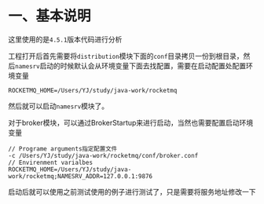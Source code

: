# 一、基本说明

这里使用的是`4.5.1`版本代码进行分析

工程打开后首先需要将`distribution`模块下面的`conf`目录拷贝一份到根目录，然后`namesrv`启动的时候默认会从环境变量下面去找配置，需要在启动配置处配置环境变量

```
ROCKETMQ_HOME=/Users/YJ/study/java-work/rocketmq
```

然后就可以启动`namesrv`模块了。



对于broker模块，可以通过BrokerStartup来进行启动，当然也需要配置启动环境变量

```
// Programe arguments指定配置文件
-c /Users/YJ/study/java-work/rocketmq/conf/broker.conf
// Envirenment varialbes
ROCKETMQ_HOME=/Users/YJ/study/java-work/rocketmq;NAMESRV_ADDR=127.0.0.1:9876
```

启动后就可以使用之前测试使用的例子进行测试了，只是需要将服务地址修改一下





